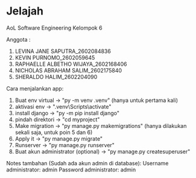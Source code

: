 # Jelajah
AoL Software Engineering Kelompok 6

Anggota :
1. LEVINA JANE SAPUTRA_2602084836
2. KEVIN PURNOMO_2602059645
3. RAPHAELLE ALBETHO WIJAYA_2602168406
5. NICHOLAS ABRAHAM SALIM_2602175840
6. SHERALDO HALIM_2602204090

Cara menjalankan app:
1. Buat env virtual -> "py -m venv .venv" (hanya untuk pertama kali)
2. aktivasi env -> ".venv\Scripts\activate"
3. install django -> "py -m pip install django"
4. pindah direktori -> "cd myproject"
5. Make migration -> "py manage.py makemigrations" (hanya dilakukan sekali saja, untuk poin 5 dan 6)
6. Apply it -> "py manage.py migrate"
7. Runserver -> "py manage.py runserver"
8. Buat akun administrator (optional) -> "py manage.py createsuperuser"

Notes tambahan (Sudah ada akun admin di database):
Username administrator: admin
Password administrator: admin
